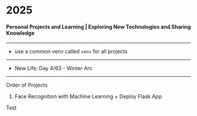 # 2025
#### Personal Projects and Learning | Exploring New Technologies and Sharing Knowledge

---

- use a common venv called `venv` for all projects

--- 

- New Life: Day 4/63 - Winter Arc

---
Order of Projects

1. Face Recognition with Machine Learning + Deploy Flask App


Test
